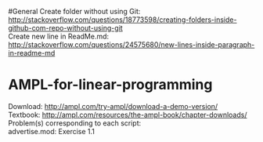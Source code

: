 #General
Create folder without using Git: http://stackoverflow.com/questions/18773598/creating-folders-inside-github-com-repo-without-using-git  
Create new line in ReadMe.md: http://stackoverflow.com/questions/24575680/new-lines-inside-paragraph-in-readme-md  
  
# AMPL-for-linear-programming
Download: http://ampl.com/try-ampl/download-a-demo-version/  
Textbook: http://ampl.com/resources/the-ampl-book/chapter-downloads/  
Problem(s) corresponding to each script:  
advertise.mod: Exercise 1.1

